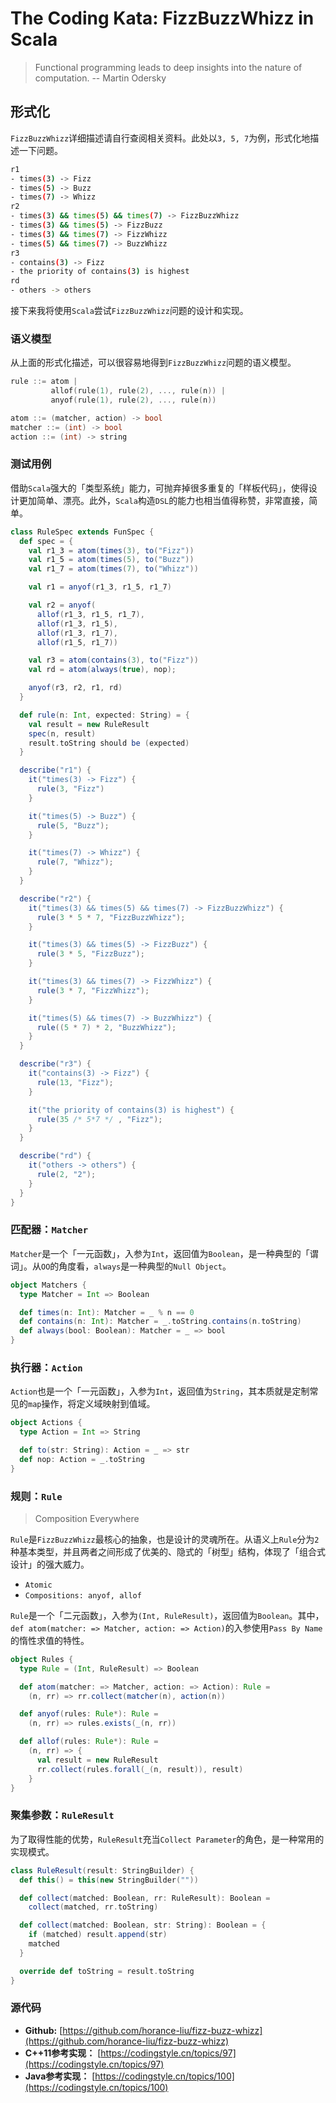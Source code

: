 # The Coding Kata: FizzBuzzWhizz in Scala
 
> Functional programming leads to deep insights into the nature of computation. -- Martin Odersky
 
## 形式化

`FizzBuzzWhizz`详细描述请自行查阅相关资料。此处以`3, 5, 7`为例，形式化地描述一下问题。

```bash
r1
- times(3) -> Fizz
- times(5) -> Buzz
- times(7) -> Whizz
r2
- times(3) && times(5) && times(7) -> FizzBuzzWhizz
- times(3) && times(5) -> FizzBuzz
- times(3) && times(7) -> FizzWhizz
- times(5) && times(7) -> BuzzWhizz
r3
- contains(3) -> Fizz
- the priority of contains(3) is highest
rd
- others -> others
```

接下来我将使用`Scala`尝试`FizzBuzzWhizz`问题的设计和实现。

### 语义模型

从上面的形式化描述，可以很容易地得到`FizzBuzzWhizz`问题的语义模型。

```cpp
rule ::= atom | 
         allof(rule(1), rule(2), ..., rule(n)) | 
         anyof(rule(1), rule(2), ..., rule(n))

atom ::= (matcher, action) -> bool
matcher ::= (int) -> bool
action ::= (int) -> string
```

### 测试用例

借助`Scala`强大的「类型系统」能力，可抛弃掉很多重复的「样板代码」，使得设计更加简单、漂亮。此外，`Scala`构造`DSL`的能力也相当值得称赞，非常直接，简单。

```scala
class RuleSpec extends FunSpec {
  def spec = {
    val r1_3 = atom(times(3), to("Fizz"))
    val r1_5 = atom(times(5), to("Buzz"))
    val r1_7 = atom(times(7), to("Whizz"))

    val r1 = anyof(r1_3, r1_5, r1_7)

    val r2 = anyof(
      allof(r1_3, r1_5, r1_7),
      allof(r1_3, r1_5),
      allof(r1_3, r1_7),
      allof(r1_5, r1_7))

    val r3 = atom(contains(3), to("Fizz"))
    val rd = atom(always(true), nop);

    anyof(r3, r2, r1, rd)
  }

  def rule(n: Int, expected: String) = {
    val result = new RuleResult
    spec(n, result)
    result.toString should be (expected)
  }

  describe("r1") {
    it("times(3) -> Fizz") {
      rule(3, "Fizz")
    }

    it("times(5) -> Buzz") {
      rule(5, "Buzz");
    }

    it("times(7) -> Whizz") {
      rule(7, "Whizz");
    }
  }

  describe("r2") {
    it("times(3) && times(5) && times(7) -> FizzBuzzWhizz") {
      rule(3 * 5 * 7, "FizzBuzzWhizz");
    }

    it("times(3) && times(5) -> FizzBuzz") {
      rule(3 * 5, "FizzBuzz");
    }

    it("times(3) && times(7) -> FizzWhizz") {
      rule(3 * 7, "FizzWhizz");
    }

    it("times(5) && times(7) -> BuzzWhizz") {
      rule((5 * 7) * 2, "BuzzWhizz");
    }
  }

  describe("r3") {
    it("contains(3) -> Fizz") {
      rule(13, "Fizz");
    }

    it("the priority of contains(3) is highest") {
      rule(35 /* 5*7 */ , "Fizz");
    }
  }

  describe("rd") {
    it("others -> others") {
      rule(2, "2");
    }
  }
}
``` 

### 匹配器：`Matcher`

`Matcher`是一个「一元函数」，入参为`Int`，返回值为`Boolean`，是一种典型的「谓词」。从`OO`的角度看，`always`是一种典型的`Null Object`。

```scala
object Matchers {
  type Matcher = Int => Boolean

  def times(n: Int): Matcher = _ % n == 0
  def contains(n: Int): Matcher = _.toString.contains(n.toString)
  def always(bool: Boolean): Matcher = _ => bool
}
```

### 执行器：`Action`

`Action`也是一个「一元函数」，入参为`Int`，返回值为`String`，其本质就是定制常见的`map`操作，将定义域映射到值域。

```scala
object Actions {
  type Action = Int => String

  def to(str: String): Action = _ => str
  def nop: Action = _.toString
}
```

### 规则：`Rule`

> Composition Everywhere

`Rule`是`FizzBuzzWhizz`最核心的抽象，也是设计的灵魂所在。从语义上`Rule`分为`2`种基本类型，并且两者之间形成了优美的、隐式的「树型」结构，体现了「组合式设计」的强大威力。

- `Atomic`
- `Compositions: anyof, allof`

`Rule`是一个「二元函数」，入参为`(Int, RuleResult)`，返回值为`Boolean`。其中，`def atom(matcher: => Matcher, action: => Action)`的入参使用`Pass By Name`的惰性求值的特性。

```scala
object Rules {
  type Rule = (Int, RuleResult) => Boolean

  def atom(matcher: => Matcher, action: => Action): Rule =
    (n, rr) => rr.collect(matcher(n), action(n))

  def anyof(rules: Rule*): Rule =
    (n, rr) => rules.exists(_(n, rr))

  def allof(rules: Rule*): Rule =
    (n, rr) => {
      val result = new RuleResult
      rr.collect(rules.forall(_(n, result)), result)
    }
}
```

### 聚集参数：`RuleResult`

为了取得性能的优势，`RuleResult`充当`Collect Parameter`的角色，是一种常用的实现模式。

```scala
class RuleResult(result: StringBuilder) {
  def this() = this(new StringBuilder(""))

  def collect(matched: Boolean, rr: RuleResult): Boolean =
    collect(matched, rr.toString)

  def collect(matched: Boolean, str: String): Boolean = {
    if (matched) result.append(str)
    matched
  }

  override def toString = result.toString
}
```

### 源代码

- **Github:** [https://github.com/horance-liu/fizz-buzz-whizz](https://github.com/horance-liu/fizz-buzz-whizz)
- **C++11参考实现：** [https://codingstyle.cn/topics/97](https://codingstyle.cn/topics/97)
- **Java参考实现：** [https://codingstyle.cn/topics/100](https://codingstyle.cn/topics/100)


